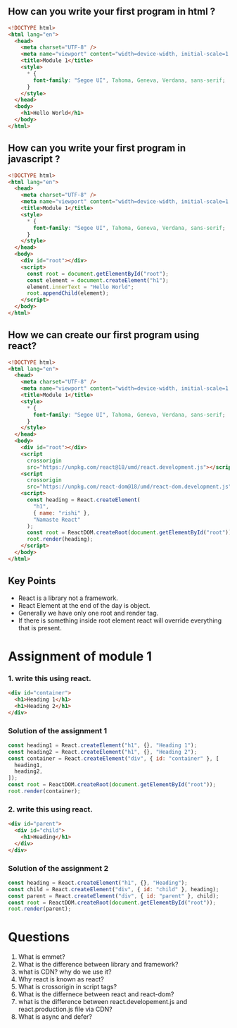 ## How can you write your first program in html ?

```html
<!DOCTYPE html>
<html lang="en">
  <head>
    <meta charset="UTF-8" />
    <meta name="viewport" content="width=device-width, initial-scale=1.0" />
    <title>Module 1</title>
    <style>
      * {
        font-family: "Segoe UI", Tahoma, Geneva, Verdana, sans-serif;
      }
    </style>
  </head>
  <body>
    <h1>Hello World</h1>
  </body>
</html>
```

## How can you write your first program in javascript ?

```html
<!DOCTYPE html>
<html lang="en">
  <head>
    <meta charset="UTF-8" />
    <meta name="viewport" content="width=device-width, initial-scale=1.0" />
    <title>Module 1</title>
    <style>
      * {
        font-family: "Segoe UI", Tahoma, Geneva, Verdana, sans-serif;
      }
    </style>
  </head>
  <body>
    <div id="root"></div>
    <script>
      const root = document.getElementById("root");
      const element = document.createElement("h1");
      element.innerText = "Hello World";
      root.appendChild(element);
    </script>
  </body>
</html>
```

## How we can create our first program using react?

```html
<!DOCTYPE html>
<html lang="en">
  <head>
    <meta charset="UTF-8" />
    <meta name="viewport" content="width=device-width, initial-scale=1.0" />
    <title>Module 1</title>
    <style>
      * {
        font-family: "Segoe UI", Tahoma, Geneva, Verdana, sans-serif;
      }
    </style>
  </head>
  <body>
    <div id="root"></div>
    <script
      crossorigin
      src="https://unpkg.com/react@18/umd/react.development.js"></script>
    <script
      crossorigin
      src="https://unpkg.com/react-dom@18/umd/react-dom.development.js"></script>
    <script>
      const heading = React.createElement(
        "h1",
        { name: "rishi" },
        "Namaste React"
      );
      const root = ReactDOM.createRoot(document.getElementById("root"));
      root.render(heading);
    </script>
  </body>
</html>
```

## Key Points

- React is a library not a framework.
- React Element at the end of the day is object.
- Generally we have only one root and render tag.
- If there is something inside root element react will override everything that is present.

# Assignment of module 1

### 1. write this using react.

```html
<div id="container">
  <h1>Heading 1</h1>
  <h1>Heading 2</h1>
</div>
```

### Solution of the assignment 1

```javascript
const heading1 = React.createElement("h1", {}, "Heading 1");
const heading2 = React.createElement("h1", {}, "Heading 2");
const container = React.createElement("div", { id: "container" }, [
  heading1,
  heading2,
]);
const root = ReactDOM.createRoot(document.getElementById("root"));
root.render(container);
```

### 2. write this using react.

```html
<div id="parent">
  <div id="child">
    <h1>Heading</h1>
  </div>
</div>
```

### Solution of the assignment 2

```javascript
const heading = React.createElement("h1", {}, "Heading");
const child = React.createElement("div", { id: "child" }, heading);
const parent = React.createElement("div", { id: "parent" }, child);
const root = ReactDOM.createRoot(document.getElementById("root"));
root.render(parent);
```

# Questions

1. What is emmet?
2. What is the difference between library and framework?
3. what is CDN? why do we use it?
4. Why react is known as react?
5. What is crossorigin in script tags?
6. What is the differnece between react and react-dom?
7. what is the difference between react.developement.js and react.production.js file via CDN?
8. What is async and defer?
